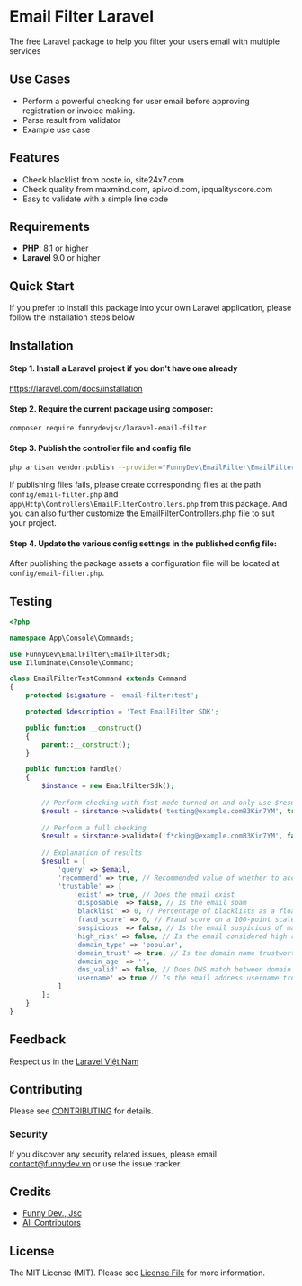 # Email Filter Laravel

The free Laravel package to help you filter your users email with multiple services

## Use Cases

- Perform a powerful checking for user email before approving registration or invoice making.
- Parse result from validator
- Example use case

## Features

- Check blacklist from poste.io, site24x7.com
- Check quality from maxmind.com, apivoid.com, ipqualityscore.com
- Easy to validate with a simple line code

## Requirements

- **PHP**: 8.1 or higher
- **Laravel** 9.0 or higher

## Quick Start

If you prefer to install this package into your own Laravel application, please follow the installation steps below

## Installation

#### Step 1. Install a Laravel project if you don't have one already

https://laravel.com/docs/installation

#### Step 2. Require the current package using composer:

```bash
composer require funnydevjsc/laravel-email-filter
```

#### Step 3. Publish the controller file and config file

```bash
php artisan vendor:publish --provider="FunnyDev\EmailFilter\EmailFilterServiceProvider" --tag="email-filter"
```

If publishing files fails, please create corresponding files at the path `config/email-filter.php` and `app\Http\Controllers\EmailFilterControllers.php` from this package. And you can also further customize the EmailFilterControllers.php file to suit your project.

#### Step 4. Update the various config settings in the published config file:

After publishing the package assets a configuration file will be located at <code>config/email-filter.php</code>.

<!--- ## Usage --->

## Testing

``` php
<?php

namespace App\Console\Commands;

use FunnyDev\EmailFilter\EmailFilterSdk;
use Illuminate\Console\Command;

class EmailFilterTestCommand extends Command
{
    protected $signature = 'email-filter:test';

    protected $description = 'Test EmailFilter SDK';

    public function __construct()
    {
        parent::__construct();
    }

    public function handle()
    {
        $instance = new EmailFilterSdk();
        
        // Perform checking with fast mode turned on and only use $result['recommended'] as signal (true/false)
        $result = $instance->validate('testing@example.comB3Kin7YM', true);
        
        // Perform a full checking
        $result = $instance->validate('f*cking@example.comB3Kin7YM', false);
        
        // Explanation of results
        $result = [
            'query' => $email,
            'recommend' => true, // Recommended value of whether to accept this email or not
            'trustable' => [
                'exist' => true, // Does the email exist
                'disposable' => false, // Is the email spam
                'blacklist' => 0, // Percentage of blacklists as a float
                'fraud_score' => 0, // Fraud score on a 100-point scale
                'suspicious' => false, // Is the email suspicious of maliciousness
                'high_risk' => false, // Is the email considered high risk of payment
                'domain_type' => 'popular',
                'domain_trust' => true, // Is the domain name trustworthy?
                'domain_age' => '',
                'dns_valid' => false, // Does DNS match between domain name and SMTP server?
                'username' => true // Is the email address username trustworthy?
            ]
        ];
    }
}
```

## Feedback

Respect us in the [Laravel Việt Nam](https://www.facebook.com/groups/167363136987053)

## Contributing

Please see [CONTRIBUTING](CONTRIBUTING.md) for details.

### Security

If you discover any security related issues, please email contact@funnydev.vn or use the issue tracker.

## Credits

- [Funny Dev., Jsc](https://github.com/funnydevjsc)
- [All Contributors](../../contributors)

## License

The MIT License (MIT). Please see [License File](LICENSE.md) for more information.
